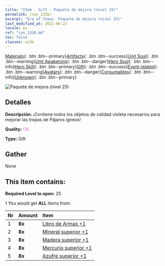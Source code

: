 ```yaml
---
title: "Item - Gift - Paquete de mejora (nivel 25)"
permalink: /con_1326/
excerpt: "Era of Chaos  Paquete de mejora (nivel 25)"
last_modified_at: 2021-06-22
locale: es
ref: "con_1326.md"
toc: false
classes: wide
---
```

 [Materials](/ItemsES/){: .btn .btn--primary}[Artifacts](/ItemsES/Artifacts/){: .btn .btn--success}[Unit Soul](/ItemsES/UnitSoul/){: .btn .btn--warning}[Unit Awakening](/ItemsES/UnitAwakening/){: .btn .btn--danger}[Hero Soul](/ItemsES/HeroSoul/){: .btn .btn--info}[Hero Skill](/ItemsES/HeroSkill/){: .btn .btn--primary}[Gift](/ItemsES/Gift/){: .btn .btn--success}[Event related](/ItemsES/Events/){: .btn .btn--warning}[Avatars](/ItemsES/Avatars/){: .btn .btn--danger}[Consumables](/ItemsES/Consumables/){: .btn .btn--info}[Unknown](/ItemsES/Unknown/){: .btn .btn--primary}

 ![Paquete de mejora (nivel 25)](/images/t/i_906001.png)

## Detalles
 **Descripción:** ¡Contiene todos los objetos de calidad violeta necesarios para mejorar las tropas de Pájaros ígneos!

 **Quality:** <span style="color: #DA70D6">OK</span>

 **Type:** Gift

## Gather

  None

## This item contains:

 **Required Level to open:** 25

 1 You would get **ALL** items  from:

  | Nr | Amount |     Item    |
  |:---|:-------|:------------|
  | 1 |  **8x** | [Libro de Armas +1](/ItemsES/mat_25/) |  | 
  | 2 |  **8x** | [Mineral superior +1](/ItemsES/mat_19/) |  | 
  | 3 |  **8x** | [Madera superior +1](/ItemsES/mat_20/) |  | 
  | 4 |  **8x** | [Mercurio superior +1](/ItemsES/mat_21/) |  | 
  | 5 |  **8x** | [Azufre superior +1](/ItemsES/mat_22/) |  | 
